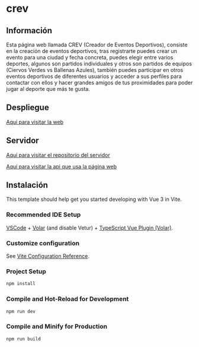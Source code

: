 # crev

## Información

Esta página web llamada CREV (Creador de Eventos Deportivos), consiste en la creación de eventos deportivos, tras registrarte puedes crear un evento para una ciudad y fecha concreta, puedes elegir entre varios deportes, algunos son partidos individuales y otros son partidos de equipos (Ciervos Verdes vs Ballenas Azules), también puedes participar en otros eventos deportivos de diferentes usuarios y acceder a sus perfiles para contactar con ellos y hacer grandes amigos de tus proximidades para poder jugar al deporte que más te gusta.

## Despliegue

[Aquí para visitar la web](https://crev.netlify.app/)

## Servidor

[Aquí para visitar el repositorio del servidor](https://github.com/danielmera2912/crev_server)

[Aquí para visitar la api que usa la página web](https://crev-server.onrender.com/api/v1/partidos)

## Instalación

This template should help get you started developing with Vue 3 in Vite.

### Recommended IDE Setup

[VSCode](https://code.visualstudio.com/) + [Volar](https://marketplace.visualstudio.com/items?itemName=Vue.volar) (and disable Vetur) + [TypeScript Vue Plugin (Volar)](https://marketplace.visualstudio.com/items?itemName=Vue.vscode-typescript-vue-plugin).

### Customize configuration

See [Vite Configuration Reference](https://vitejs.dev/config/).

### Project Setup

```sh
npm install
```

### Compile and Hot-Reload for Development

```sh
npm run dev
```

### Compile and Minify for Production

```sh
npm run build
```
